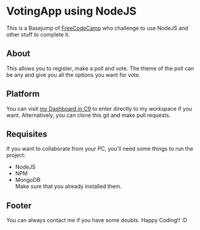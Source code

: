 # VotingApp using NodeJS

This is a Basejump of [FreeCodeCamp](www.freecodecamp.com) who challenge to use NodeJS and other stuff to complete it.

## About
This allows you to register, make a poll and vote. The theme of the poll can be any and give you all the options you
want for vote.

## Platform
You can visit [my Dashboard in C9](https://c9.io/naturalsoul) to enter directly to my workspace if you want. Alternatively, you can clone this git and make pull requests.

## Requisites
If you want to collaborate from your PC, you'll need some things to run the project:
  - NodeJS
  - NPM
  - MongoDB <br />
Make sure that you already installed them.

## Footer
You can always contact me if you have some doubts. Happy Coding!! :D
